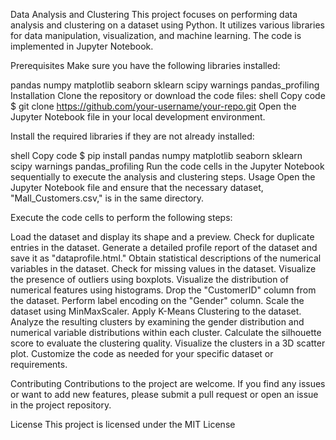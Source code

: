 Data Analysis and Clustering
This project focuses on performing data analysis and clustering on a dataset using Python. It utilizes various libraries for data manipulation, visualization, and machine learning. The code is implemented in Jupyter Notebook.

Prerequisites
Make sure you have the following libraries installed:

pandas
numpy
matplotlib
seaborn
sklearn
scipy
warnings
pandas_profiling
Installation
Clone the repository or download the code files:
shell
Copy code
$ git clone https://github.com/your-username/your-repo.git
Open the Jupyter Notebook file in your local development environment.

Install the required libraries if they are not already installed:

shell
Copy code
$ pip install pandas numpy matplotlib seaborn sklearn scipy warnings pandas_profiling
Run the code cells in the Jupyter Notebook sequentially to execute the analysis and clustering steps.
Usage
Open the Jupyter Notebook file and ensure that the necessary dataset, "Mall_Customers.csv," is in the same directory.

Execute the code cells to perform the following steps:

Load the dataset and display its shape and a preview.
Check for duplicate entries in the dataset.
Generate a detailed profile report of the dataset and save it as "dataprofile.html."
Obtain statistical descriptions of the numerical variables in the dataset.
Check for missing values in the dataset.
Visualize the presence of outliers using boxplots.
Visualize the distribution of numerical features using histograms.
Drop the "CustomerID" column from the dataset.
Perform label encoding on the "Gender" column.
Scale the dataset using MinMaxScaler.
Apply K-Means Clustering to the dataset.
Analyze the resulting clusters by examining the gender distribution and numerical variable distributions within each cluster.
Calculate the silhouette score to evaluate the clustering quality.
Visualize the clusters in a 3D scatter plot.
Customize the code as needed for your specific dataset or requirements.

Contributing
Contributions to the project are welcome. If you find any issues or want to add new features, please submit a pull request or open an issue in the project repository.

License
This project is licensed under the MIT License
